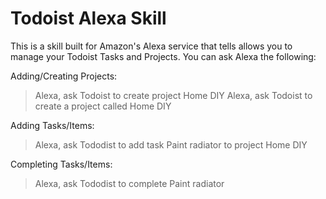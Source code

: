 # Todoist Alexa Skill

This is a skill built for Amazon's Alexa service that tells allows you to manage your Todoist Tasks and Projects.
You can ask Alexa the following:

Adding/Creating Projects:

> Alexa, ask Todoist to create project Home DIY
> Alexa, ask Todoist to create a project called Home DIY

Adding Tasks/Items:

> Alexa, ask Tododist to add task Paint radiator to project Home DIY

Completing Tasks/Items:

> Alexa, ask Tododist to complete Paint radiator 


